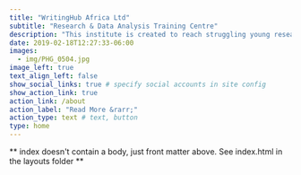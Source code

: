 ```yaml
---
title: "WritingHub Africa Ltd"
subtitle: "Research & Data Analysis Training Centre"
description: "This institute is created to reach struggling young researchers"
date: 2019-02-18T12:27:33-06:00
images:
  - img/PHG_0504.jpg
image_left: true
text_align_left: false
show_social_links: true # specify social accounts in site config
show_action_link: true
action_link: /about
action_label: "Read More &rarr;"
action_type: text # text, button
type: home
---
```


** index doesn't contain a body, just front matter above.
See index.html in the layouts folder **
